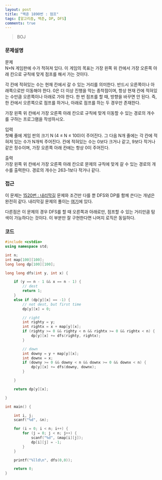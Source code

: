 ```yaml
---
layout: post
title: "백준 1890번 : 점프"
tags: [알고리즘, 백준, DP, DFS]
comments: true
---
```


> BOJ  

### 문제설명  
문제  
N×N 게임판에 수가 적혀져 있다. 이 게임의 목표는 가장 왼쪽 위 칸에서 가장 오른쪽 아래 칸으로 규칙에 맞게 점프를 해서 가는 것이다.  

각 칸에 적혀있는 수는 현재 칸에서 갈 수 있는 거리를 의미한다. 반드시 오른쪽이나 아래쪽으로만 이동해야 한다. 0은 더 이상 진행을 막는 종착점이며, 항상 현재 칸에 적혀있는 수만큼 오른쪽이나 아래로 가야 한다. 한 번 점프를 할 때, 방향을 바꾸면 안 된다. 즉, 한 칸에서 오른쪽으로 점프를 하거나, 아래로 점프를 하는 두 경우만 존재한다.  

가장 왼쪽 위 칸에서 가장 오른쪽 아래 칸으로 규칙에 맞게 이동할 수 있는 경로의 개수를 구하는 프로그램을 작성하시오.  

입력  
첫째 줄에 게임 판의 크기 N (4 ≤ N ≤ 100)이 주어진다. 그 다음 N개 줄에는 각 칸에 적혀져 있는 수가 N개씩 주어진다. 칸에 적혀있는 수는 0보다 크거나 같고, 9보다 작거나 같은 정수이며, 가장 오른쪽 아래 칸에는 항상 0이 주어진다.  

출력  
가장 왼쪽 위 칸에서 가장 오른쪽 아래 칸으로 문제의 규칙에 맞게 갈 수 있는 경로의 개수를 출력한다. 경로의 개수는 263-1보다 작거나 같다.  

### 접근  
이 문제는 [1520번 : 내리막길](https://www.acmicpc.net/problem/1520) 문제와 조건만 다를 뿐 DFS와 DP를 함께 쓴다는 개념은 완전히 같다. 내리막길 문제의 풀이는 [여기](https://sihyungyou.github.io/baekjoon-1520/)에 있다.  

다른점은 이 문제의 경우 DFS를 할 때 오른쪽과 아래로만, 점프할 수 있는 거리만큼 탐색이 가능하다는 것이다. 이 부분만 잘 구현한다면 나머지 로직은 동일하다.  

### 코드  
~~~c++
#include <cstdio>
using namespace std;

int n;
int map[100][100];
long long dp[100][100];

long long dfs(int y, int x) {

    if (y == n - 1 && x == n - 1) {
        // dest
        return 1;
    }
    else if (dp[y][x] == -1) {
        // not dest, but first time
        dp[y][x] = 0;

        // right
        int righty = y;
        int rightx = x + map[y][x];
        if (righty >= 0 && righty < n && rightx >= 0 && rightx < n) {
            dp[y][x] += dfs(righty, rightx);
        }

        // down
        int downy = y + map[y][x];
        int downx = x;
        if (downy >= 0 && downy < n && downx >= 0 && downx < n) {
            dp[y][x] += dfs(downy, downx);
        }

    }

    return dp[y][x];

}

int main() {

    int i, j;
    scanf("%d", &n);

    for (i = 0; i < n; i++) {
        for (j = 0; j < n; j++) {
            scanf("%d", &map[i][j]);
            dp[i][j] = -1;
        }
    }

    printf("%lld\n", dfs(0,0));

    return 0;
}
~~~
